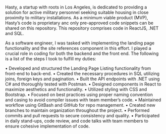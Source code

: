 Hasty, a startup with roots in Los Angeles, is dedicated to providing a solution for active military personnel seeking suitable housing in close proximity to military installations. As a minimum viable product (MVP), Hasty’s code is proprietary anc only pre-approved code snippets can be shared on this repository. This repository comprises code in ReactJS, .NET and SQL.

As a software engineer, I was tasked with implementing the landing page functionality and the site references component in this effort. I played a crucial role in coding for both the backend and the front end. The following is a list of the steps I took to fulfill my duties:

• Developed and structured the Landing Page Listing functionality from front-end to back-end.
• Created the necessary procedures in SQL utilizing joins, foreign keys and pagination.
• Built the API endpoints with .NET using C# and thoroughly tested with Postman.
• Designed components in React to maximize aesthetics and functionality.
• Utilized styling with CSS and Bootstrap.
• Focused on best practices using proper naming convention and casing to avoid compiler issues with team member’s code.
• Maintained workflow using GitBash and GitHub for repo management.
• Created new branches to maintain organization throughout the project.
• Performed commits and pull requests to secure consistency and quality.
• Participated in daily stand-ups, code review, and code talks with team members to ensure cohesive implementation of code.

